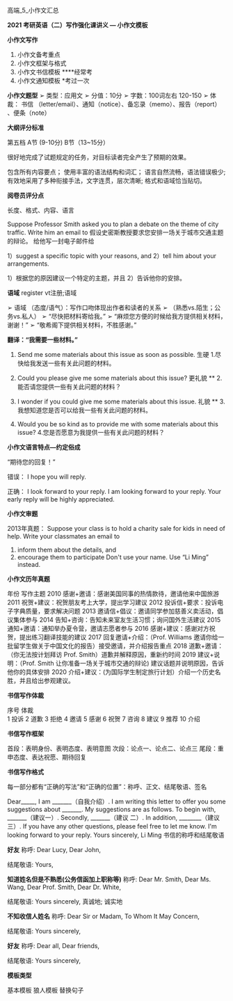 
高端_5_小作文汇总

**2021 考研英语（二）写作强化课讲义 — 小作文模板**


**小作文写作**
1. 小作文备考重点
2. 小作文框架与格式
3. 小作文书信模板 ****经常考
4. 小作文通知模板 *考过一次

**小作文题型**
➢ 类型：应用文
➢ 分值：10分
➢ 字数：100词左右 120-150
➢ 体裁： 书信 （letter/email）、通知（notice）、备忘录（memo）、报告（report） 、便条（note）


**大纲评分标准**

第五档 A节 (9-10分) B节（13~15分）

很好地完成了试题规定的任务，对目标读者完全产生了预期的效果。

 包含所有内容要点；
 使用丰富的语法结构和词汇；
 语言自然流畅，语法错误极少;
 有效地采用了多种衔接手法，文字连贯，层次清晰;
 格式和语域恰当贴切。



**阅卷员评分点**

长度、格式、内容、语言

Suppose Professor Smith asked you to plan a debate on the theme of city traffic. Write him an email to
假设史密斯教授要求您安排一场关于城市交通主题的辩论。 给他写一封电子邮件给

1）suggest a specific topic with your reasons, and
2）tell him about your arrangements.

1）根据您的原因建议一个特定的主题，并且
2）告诉他你的安排。



**语域**
register vt注册;语域

➢ 语域 （态度/语气）：写作口吻体现出作者和读者的关系
➢ （熟悉vs.陌生；公务vs.私人）
➢ “尽快把材料寄给我。”
➢ “麻烦您方便的时候给我方提供相关材料，谢谢！”
➢ “敬希阁下提供相关材料，不胜感谢。”

**翻译：“我需要一些材料。”**

1. Send me some materials about this issue as soon as possible. 生硬
1.尽快给我发送一些有关此问题的材料。

2. Could you please give me some materials about this issue? 更礼貌 **
2.能否请您提供一些有关此问题的材料？


3. I wonder if you could give me some materials about this issue. 礼貌 **
3.我想知道您是否可以给我一些有关此问题的材料。

4. Would you be so kind as to provide me with some materials about this issue?
4.您是否愿意为我提供一些有关此问题的材料？



**小作文语言特点—约定俗成**

“期待您的回复！”

错误：
I hope you will reply.

正确：
I look forward to your reply.
I am looking forward to your reply.
Your early reply will be highly appreciated. 


**小作文审题**


2013年真题：
Suppose your class is to hold a charity sale for kids in need of help. Write your classmates an email to
1) inform them about the details, and
2) encourage them to participate
Don't use your name. Use “Li Ming” instead.



**小作文历年真题**



年份 写作主题
2010 感谢+邀请：感谢美国同事的热情款待，邀请他来中国旅游
2011 祝贺+建议：祝贺朋友考上大学，提出学习建议
2012 投诉信+要求：投诉电子字典质量，要求解决问题
2013 邀请信+倡议：邀请同学参加慈善义卖活动，倡议集体参与
2014 告知+咨询：告知未来室友生活习惯；询问国外生活建议
2015 通知+邀请：通知举办夏令营，邀请志愿者参与
2016 感谢+建议：感谢对方祝贺，提出练习翻译技能的建议
2017 回复邀请+介绍：（Prof. Williams 邀请你给一批留学生做关于中国文化的报告）接受邀请，并介绍报告重点
2018 道歉+邀请：（你无法按计划拜访 Prof. Smith）道歉并解释原因，重新约时间
2019 建议+说明：（Prof. Smith 让你准备一场关于城市交通的辩论) 建议话题并说明原因，告诉他你的具体安排
2020 介绍+建议：(为国际学生制定旅行计划）介绍一个历史名胜，并且给出参观建议。


**书信写作体裁**


序号 体裁  
1 投诉 
2 道歉 
3 拒绝 
4 邀请 
5 感谢 
6 祝贺
7 咨询
8 建议
9 推荐
10 介绍


**书信写作框架**


首段：表明身份、表明态度、表明意图
次段：论点一、论点二、论点三
尾段：重申态度、表达祝愿、期待回复



**书信写作格式**

每一部分都有“正确的写法”和“正确的位置”：称呼、正文、结尾敬语、签名

Dear_____,
         I am _______（自我介绍）. I am writing this letter to offer you some suggestions about _______.
        My suggestions are as follows. To begin with, _______（建议一）. Secondly, _______（建议
二）. In addition, ________（建议三）.
       If you have any other questions, please feel free to let me know. I'm looking forward to your reply. 
                                                                                                    Yours sincerely, 
                                                                                                     Li Ming
书信的称呼和结尾敬语


**好友** 
称呼:
Dear Lucy,
Dear John,

结尾敬语:
Yours,



**知道姓名但是不熟悉(公务信函加上职称等)** 
称呼:
Dear Mr. Smith,
Dear Ms. Wang,
Dear Prof. Smith,
Dear Dr. White, 

结尾敬语:
Yours sincerely,  真诚地; 诚实地




**不知收信人姓名** 
称呼:
Dear Sir or Madam,
To Whom It May Concern,

结尾敬语:
Yours sincerely,



**好友** 
称呼:
Dear all,
Dear friends,

结尾敬语:
Yours sincerely,



**模板类型**

基本模板
狼人模板
替换句子













